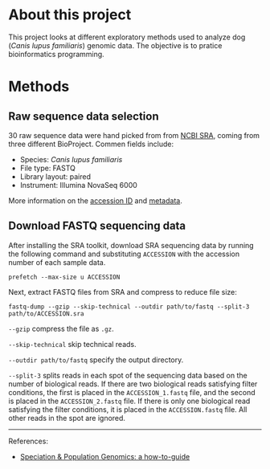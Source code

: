 # About this project

This project looks at different exploratory methods used to analyze dog (_Canis lupus familiaris_) genomic data. The objective is to pratice bioinformatics programming.

# Methods

## Raw sequence data selection

30 raw sequence data were hand picked from from [NCBI SRA](https://www.ncbi.nlm.nih.gov/sra), coming from three different BioProject.
Commen fields include:
- Species: _Canis lupus familiaris_
- File type: FASTQ
- Library layout: paired
- Instrument: Illumina NovaSeq 6000

More information on the [accession ID](SRR_Acc_List.txt) and [metadata](SraRunTable.csv).

## Download FASTQ sequencing data

After installing the SRA toolkit, download SRA sequencing data by running the following command and substituting `ACCESSION` with the accession number of each sample data.

`prefetch --max-size u ACCESSION`

Next, extract FASTQ files from SRA and compress to reduce file size:

`fastq-dump --gzip --skip-technical --outdir path/to/fastq --split-3 path/to/ACCESSION.sra`

`--gzip` compress the file as `.gz`.

`--skip-technical` skip technical reads.

`--outdir path/to/fastq` specify the output directory.

`--split-3` splits reads in each spot of the sequencing data based on the number of biological reads. If there are two biological reads satisfying filter conditions, the first is placed in the `ACCESSION_1.fastq` file, and the second is placed in the `ACCESSION_2.fastq` file. If there is only one biological read satisfying the filter conditions, it is placed in the `ACCESSION.fastq` file. All other reads in the spot are ignored.

---
References:
- [Speciation & Population Genomics: a how-to-guide](https://speciationgenomics.github.io/)
